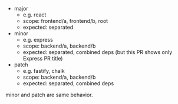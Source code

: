 - major
  - e.g. react
  - scope: frontend/a, frontend/b, root
  - expected: separated
- minor
  - e.g. express
  - scope: backend/a, backend/b
  - expected: separated, combined deps (but this PR shows only Express PR title)
- patch
  - e.g. fastify, chalk
  - scope: backend/a, backend/b
  - expected: separated, combined deps

minor and patch are same behavior.
